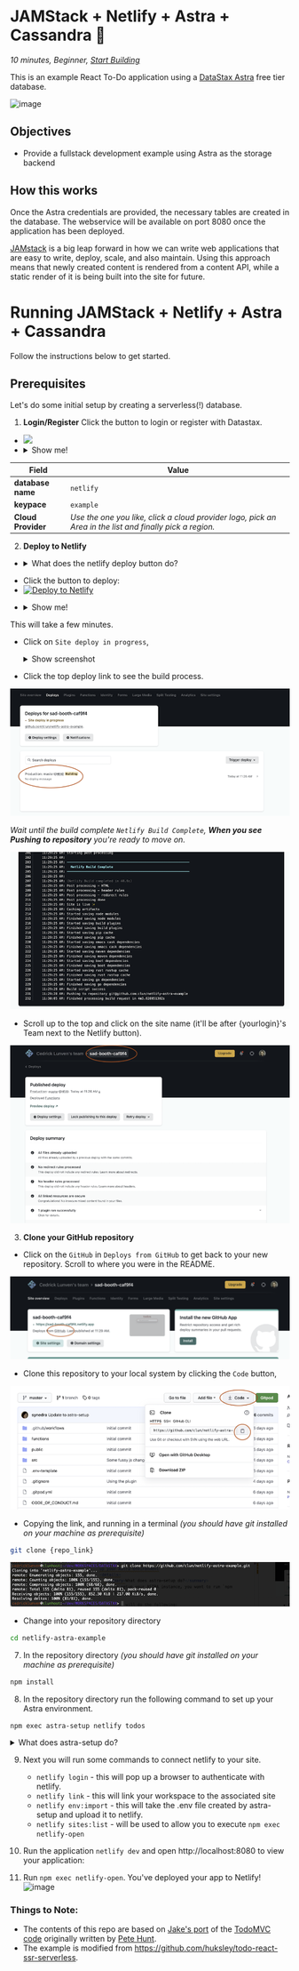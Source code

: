 <!--- STARTEXCLUDE --->
# JAMStack + Netlify + Astra + Cassandra 📒
*10 minutes, Beginner, [Start Building](https://github.com/DataStax-Examples/todo-astra-jamstack-netlify#prerequisites)*

This is an example React To-Do application using a [DataStax Astra](https://astra.datastax.com/register?utm_source=devplay&utm_medium=github&utm_campaign=todo-astra-jamstack-netlify) free tier database.
<!--- ENDEXCLUDE --->

![image](https://monosnap.com/image/Fv0yPAznbeNJD3vYlQfztME6yogzFT)

## Objectives
* Provide a fullstack development example using Astra as the storage backend

## How this works
Once the Astra credentials are provided, the necessary tables are created in the database. The webservice will be available on port 8080 once the application has been deployed.

[JAMstack](https://jamstack.org/) is a big leap forward in how we can write web applications that are easy to write, deploy, scale, and also maintain. Using this approach means that newly created content is rendered from a content API, while a static render of it is being built into the site for future.

<!--- STARTEXCLUDE --->
# Running JAMStack + Netlify + Astra + Cassandra 
Follow the instructions below to get started.

## Prerequisites
Let's do some initial setup by creating a serverless(!) database.

1. **Login/Register**
Click the button to login or register with Datastax.
- <a href="https://astra.datastax.com/register?utm_source=github&utm_medium=referral&utm_campaign=todo-astra-jamstack-netlify"><img src="https://dabuttonfactory.com/button.png?t=Create+Astra+Database&f=Calibri-bold&ts=20&tc=fff&hp=40&vp=10&c=8&bgt=unicolored&bgc=6fa8dc" /></a>
- <details><summary>Show me!</summary>
    ![image](https://github.com/datastaxdevs/workshop-spring-stargate/raw/main/images/tutorials/astra-create-db.gif?raw=true)
</details>

|Field| Value|
|---|---|
|**database name**| `netlify` |
|**keypace**| `example` |
|**Cloud Provider**| *Use the one you like, click a cloud provider logo,  pick an Area in the list and finally pick a region.* |


2. **Deploy to Netlify**
- <details><summary> What does the netlify deploy button do?</summary>The Netlify deploy button will:<ul>
    <li>Create a new repository for you on Github</li>
    <li>Create a site on Netlify</li>
    <li>Link the two together.</li></ul>
</details>

- Click the button to deploy:
- [![Deploy to Netlify](https://www.netlify.com/img/deploy/button.svg)](https://app.netlify.com/start/deploy?repository=https://github.com/synedra/netlify-astra-example)
 * <details><summary>Show me!</summary>
    https://github.com/datastaxdevs/workshop-spring-stargate/raw/main/images/tutorials/astra-create-token.gif?raw=true
    </details>

This will take a few minutes.

  * Click on `Site deploy in progress`, 
    <details>
    <summary>Show screenshot </summary>
    ![image](/images/deploy-1.png)
    </details>

  * Click the top deploy link to see the build process.

![image](/images/deploy-2.png)

*Wait until the build complete `Netlify Build Complete`,  **When you see Pushing to repository** you're ready to move on.*
  
![image](/images/deploy-3.png)

  * Scroll up to the top and click on the site name (it'll be after {yourlogin}'s Team next to the Netlify button).

![image](/images/deploy-4.png)

3. **Clone your GitHub repository**

  * Click on the `GitHub` in `Deploys from GitHub` to get back to your new repository.  Scroll to where you were in the README.

  ![image](/images/deploy-5.png)

  * Clone this repository to your local system by clicking the `Code` button, 

  ![image](/images/deploy-6.png)

  * Copying the link, and running in a terminal *(you should have git installed on your machine as prerequisite)*
  
  ```bash
  git clone {repo_link}
  ```
  
![image](/images/deploy-7.png)

  * Change into your repository directory 
  
  ```bash
  cd netlify-astra-example
  ```

7. In the repository directory  *(you should have git installed on your machine as prerequisite)*

```bash
npm install
```

8. In the repository directory run the following command  to set up your Astra environment.

```
npm exec astra-setup netlify todos
```

<details>
  <summary>What does astra-setup do?</summary>
      To setup your ASTRA instance, you want to run `npm exec astra-setup`

      This will do the following:
      * Have you go to your [Astra Database](https://datastx.io/workshops) to register or login. There is no credit card required to sign up. The 'Pay as you go' option gives you a huge amount of transactions for free:
         * 30 million reads
         * 5 million writes
         * 40 gigabytes of storage
      * Give steps to grab a Database Administrator Token and paste it into the input field
      * Ask you what database you want to use (default, existing, create)
      * Create or access the database
      * Create/update an .env file in the project root
      * Create/update an .astrarc file in your home directory
        * This can be used by httpie-astra `pip3 install httpie-astra`
        * It can also be used by the @astra/collections and @astra/rest node modules

      ## Specify the database and keyspace
      You can run the script and tell it which database/keyspace to use by using:
      `npm exec astra-setup databasename keyspacename`
</details>


9. Next you will run some commands to connect netlify to your site.
      * `netlify login` - this will pop up a browser to authenticate with netlify.  
      * `netlify link` - this will link your workspace to the associated site
      * `netlify env:import` - this will take the .env file created by astra-setup and upload it to netlify.
      * `netlify sites:list` - will be used to allow you to execute `npm exec netlify-open`

10. Run the application `netlify dev` and open http://localhost:8080 to view your application:

11. Run `npm exec netlify-open`.  You've deployed your app to Netlify!
![image](https://user-images.githubusercontent.com/3254549/88744842-62233800-d0fd-11ea-8e20-29aa71027885.png)

### Things to Note:
 - The contents of this repo are based on [Jake's port](https://github.com/tjake/todo-astra-react-serverless/) of the [TodoMVC code](https://github.com/tastejs/todomvc/tree/master/examples/react) originally written by [Pete Hunt](https://github.com/petehunt).
 - The example is modified from https://github.com/huksley/todo-react-ssr-serverless.
<!--- ENDEXCLUDE --->
